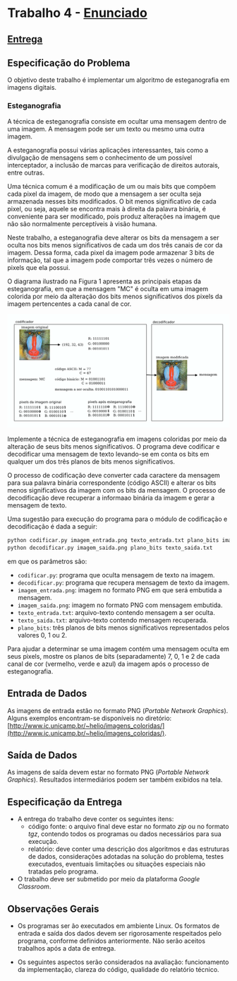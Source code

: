 # Trabalho 4 - [Enunciado](papers/enunciado.pdf)

## [Entrega](papers/entrega.pdf)

## Especificação do Problema

O objetivo deste trabalho é implementar um algoritmo de esteganografia em imagens digitais.

### Esteganografia

A técnica de esteganografia consiste em ocultar uma mensagem dentro de uma imagem. A mensagem pode ser um texto ou mesmo uma outra imagem.

A esteganografia possui várias aplicações interessantes, tais como a divulgação de mensagens sem o conhecimento de um possível interceptador, a inclusão de marcas para verificação de direitos autorais, entre outras.

Uma técnica comum é a modificação de um ou mais bits que compõem cada pixel da imagem, de modo que a mensagem a ser oculta seja armazenada nesses bits modificados. O bit menos significativo de cada pixel, ou seja, aquele se encontra mais à direita da palavra binária, é conveniente para ser modificado, pois produz alterações na imagem que não são normalmente perceptíveis à visão humana.

Neste trabalho, a esteganografia deve alterar os bits da mensagem a ser oculta nos bits menos significativos de cada um dos três canais de cor da imagem. Dessa forma, cada pixel da imagem pode armazenar 3 bits de informação, tal que a imagem pode comportar três vezes o número de pixels que ela possui.

O diagrama ilustrado na Figura 1 apresenta as principais etapas da esteganografia, em que a mensagem "MC" é oculta em uma imagem colorida por meio da alteração dos bits menos significativos dos pixels da imagem pertencentes a cada canal de cor.

![Ilustração da esteganografia em imagens coloridas.](papers/exemplo.svg "Figura 1")

Implemente a técnica de esteganografia em imagens coloridas por meio da alteração de seus bits menos significativos. O programa deve codificar e decodificar uma mensagem de texto levando-se em conta os bits em qualquer um dos três planos de bits menos significativos.

O processo de codificação deve converter cada caractere da mensagem para sua palavra binária correspondente (código ASCII) e alterar os bits menos significativos da imagem com os bits da mensagem. O processo de decodificação deve recuperar a informaao binária da imagem e gerar a mensagem de texto.

Uma sugestão para execução do programa para o módulo de codificação e decodificação é dada a seguir:

```bash
python codificar.py imagem_entrada.png texto_entrada.txt plano_bits imagem_saida.png
python decodificar.py imagem_saida.png plano_bits texto_saida.txt
```

em que os parâmetros são:

- `codificar.py`: programa que oculta mensagem de texto na imagem.
- `decodificar.py`: programa que recupera mensagem de texto da imagem.
- `imagem_entrada.png`: imagem no formato PNG em que será embutida a mensagem.
- `imagem_saida.png`: imagem no formato PNG com mensagem embutida.
- `texto_entrada.txt`: arquivo-texto contendo mensagem a ser oculta.
- `texto_saida.txt`: arquivo-texto contendo mensagem recuperada.
- `plano_bits`: três planos de bits menos significativos representados pelos valores 0, 1 ou 2.

Para ajudar a determinar se uma imagem contém uma mensagem oculta em seus pixels, mostre os planos de bits (separadamente) 7, 0, 1 e 2 de cada canal de cor (vermelho, verde e azul) da imagem após o processo de esteganografia.

## Entrada de Dados

As imagens de entrada estão no formato PNG (*Portable Network Graphics*). Alguns exemplos encontram-se disponíveis no diretório: [http://www.ic.unicamp.br/~helio/imagens_coloridas/](http://www.ic.unicamp.br/~helio/imagens_coloridas/).

## Saída de Dados

As imagens de saída devem estar no formato PNG (*Portable Network Graphics*). Resultados intermediários podem ser também exibidos na tela.

## Especificação da Entrega

- A entrega do trabalho deve conter os seguintes itens:
    - código fonte: o arquivo final deve estar no formato *zip* ou no formato *tgz*, contendo todos os programas ou dados necessários para sua execução.
    - relatório: deve conter uma descrição dos algoritmos e das estruturas de dados, considerações adotadas na solução do problema, testes executados, eventuais limitações ou situações especiais não tratadas pelo programa.
- O trabalho deve ser submetido por meio da plataforma *Google Classroom*.

## Observações Gerais

- Os programas ser ão executados em ambiente Linux. Os formatos de entrada e saída dos dados devem ser rigorosamente respeitados pelo programa, conforme definidos anteriormente. Não serão aceitos trabalhos após a data de entrega.

- Os seguintes aspectos serão considerados na avaliação: funcionamento da implementação, clareza do código, qualidade do relatório técnico.
